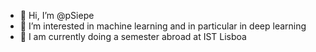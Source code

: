 - 👋 Hi, I’m @pSiepe
- 👀 I’m interested in machine learning and in particular in deep learning
- 🌱 I am currently doing a semester abroad at IST Lisboa

<!---
pSiepe/pSiepe is a ✨ special ✨ repository because its `README.md` (this file) appears on your GitHub profile.
You can click the Preview link to take a look at your changes.
--->
